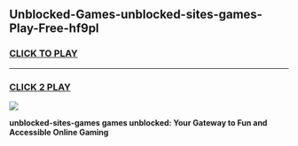 
## Unblocked-Games-unblocked-sites-games-Play-Free-hf9pl
<h3>
<a href="https://premium76.site?title=unblocked-sites-games&ref=20A">CLICK TO PLAY</a></h3>
<hr>

<h3>
<a href="https://premium76.site?title=unblocked-sites-games&ref=20A">CLICK 2 PLAY</a>
  
</h3>

<a href="https://premium76.site?title=unblocked-sites-games&ref=20A"><img src="https://clearcache.store/games.png"></a>


**unblocked-sites-games games unblocked: Your Gateway to Fun and Accessible Online Gaming**
